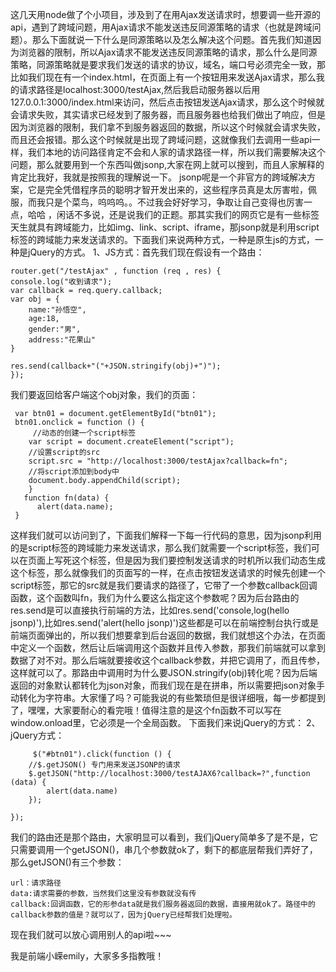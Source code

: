 这几天用node做了个小项目，涉及到了在用Ajax发送请求时，想要调一些开源的api，遇到了跨域问题，用Ajax请求不能发送违反同源策略的请求（也就是跨域问题）。那么下面就说一下什么是同源策略以及怎么解决这个问题。首先我们知道因为浏览器的限制，所以Ajax请求不能发送违反同源策略的请求，那么什么是同源策略，同源策略就是要求我们发送的请求的协议，域名，端口号必须完全一致，那比如我们现在有一个index.html，在页面上有一个按钮用来发送Ajax请求，那么我的请求路径是localhost:3000/testAjax,然后我启动服务器以后用127.0.0.1:3000/index.html来访问，然后点击按钮发送Ajax请求，那么这个时候就会请求失败，其实请求已经发到了服务器，而且服务器也给我们做出了响应，但是因为浏览器的限制，我们拿不到服务器返回的数据，所以这个时候就会请求失败，而且还会报错。那么这个时候就是出现了跨域问题，这就像我们去调用一些api一样，我们本地的访问路径肯定不会和人家的请求路径一样，所以我们需要解决这个问题，那么就要用到一个东西叫做jsonp,大家在网上就可以搜到，而且人家解释的肯定比我好，我就是按照我的理解说一下。
jsonp呢是一个非官方的跨域解决方案，它是完全凭借程序员的聪明才智开发出来的，这些程序员真是太厉害啦，佩服，而我只是个菜鸟，呜呜呜。。不过我会好好学习，争取让自己变得也厉害一点，哈哈 ，闲话不多说，还是说我们的正题。那其实我们的网页它是有一些标签天生就具有跨域能力，比如img、link、script、iframe，那jsonp就是利用script标签的跨域能力来发送请求的。下面我们来说两种方式，一种是原生js的方式，一种是jQuery的方式。
1、JS方式：首先我们现在假设有一个路由：

    router.get("/testAjax" , function (req , res) {
	console.log("收到请求");
	var callback = req.query.callback;
	var obj = {
		name:"孙悟空",
		age:18,
		gender:"男",
		address:"花果山"
	}

	res.send(callback+"("+JSON.stringify(obj)+")");
    });
我们要返回给客户端这个obj对象，我们的页面：

     var btn01 = document.getElementById("btn01");
	 btn01.onclick = function () {
         //动态的创建一个script标签
		var script = document.createElement("script");
		//设置script的src
		script.src = "http://localhost:3000/testAjax?callback=fn";
		//将script添加到body中
		document.body.appendChild(script);
        }
       function fn(data) {
	      alert(data.name);
	 }
这样我们就可以访问到了，下面我们解释一下每一行代码的意思，因为jsonp利用的是script标签的跨域能力来发送请求，那么我们就需要一个script标签，我们可以在页面上写死这个标签，但是因为我们要控制发送请求的时机所以我们动态生成这个标签，那么就像我们的页面写的一样，在点击按钮发送请求的时候先创建一个script标签，那它的src就是我们要请求的路径了，它带了一个参数callback回调函数，这个函数叫fn，我们为什么要这么指定这个参数呢？因为后台路由的res.send是可以直接执行前端的方法，比如res.send('console,log(hello jsonp)'),比如res.send('alert(hello jsonp)')这些都是可以在前端控制台执行或是前端页面弹出的，所以我们想要拿到后台返回的数据，我们就想这个办法，在页面中定义一个函数，然后让后端调用这个函数并且传入参数，那我们前端就可以拿到数据了对不对。那么后端就要接收这个callback参数，并把它调用了，而且传参，这样就可以了。那路由中调用时为什么要JSON.stringify(obj)转化呢？因为后端返回的对象默认都转化为json对象，而我们现在是在拼串，所以需要把json对象手动转化为字符串。大家懂了吗？可能我说的有些繁琐但是很详细哦，每一步都提到了，嘿嘿，大家要耐心的看完哦！值得注意的是这个fn函数不可以写在window.onload里，它必须是一个全局函数。
下面我们来说jQuery的方式：
2、jQuery方式：

         $("#btn01").click(function () {
		//$.getJSON() 专门用来发送JSONP的请求
		$.getJSON("http://localhost:3000/testAJAX6?callback=?",function (data) {
			alert(data.name)
		});

	});
我们的路由还是那个路由，大家明显可以看到，我们jQuery简单多了是不是，它只需要调用一个getJSON()，串几个参数就ok了，剩下的都底层帮我们弄好了，那么getJSON()有三个参数：

    url：请求路径
    data:请求需要的参数，当然我们这里没有参数就没有传
    callback:回调函数，它的形参data就是我们服务器返回的数据，直接用就ok了。路径中的callback参数的值是？就可以了，因为jQuery已经帮我们处理啦。

现在我们就可以放心调用别人的api啦~~~

我是前端小嵘emily，大家多多指教哦！